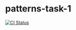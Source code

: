 # patterns-task-1

[![CI Status](https://github.com/TregubovAV/patterns-task-1.git/actions/workflows/ci.yml/badge.svg)](https://github.com/TregubovAV/patterns-task-1.git/actions/workflows/ci.yml)